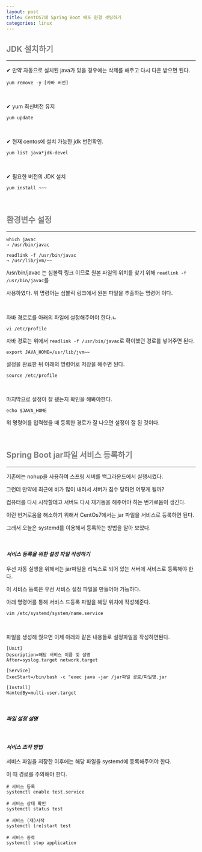 ```yaml
---
layout: post
title: CentOS7에 Spring Boot 배포 환경 셋팅하기
categories: linux
---
```


## <span style="color:gray">JDK 설치하기</span>

---

✔︎ 만약 자동으로 설치된 java가 있을 경우에는 삭제를 해주고 다시 다운 받으면 된다.

```
yum remove -y [자바 버전]
```

<br>

✔︎ yum 최신버전 유지

```
yum update
```

<br>

✔︎ 현재 centos에 설치 가능한 jdk 번전확인.

```
yum list java*jdk-devel
```

<br>

✔︎ 필요한 버전의 JDK 설치

```
yum install ~~~
```

<br>

## <span style="color:gray">환경변수 설정</span>

---

```
which javac
→ /usr/bin/javac

readlink -f /usr/bin/javac
→ /usr/lib/jvm/~~
```

/usr/bin/javac 는 심볼릭 링크 이므로 원본 파일의 위치를 찾기 위해 `readlink -f /usr/bin/javac`를 

사용하였다. 위 명령어는 심볼릭 링크에서 원본 파일을 추출하는 명령어 이다.

<br>

자바 경로로를 아래의 파일에 설정해주어야 한다.ㄴ

```
vi /etc/profile
```

자바 경로는 위에서 `readlink -f /usr/bin/javac`로 확이했던 경로를 넣어주면 된다.

```
export JAVA_HOME=/usr/lib/jvm~~
```

설정을 완료한 뒤 아래의 명령어로 저장을 해주면 된다.

```
source /etc/profile
```

<br>

마지막으로 설정이 잘 됐는지 확인을 해봐야한다.

```
echo $JAVA_HOME
```

위 명령어를 입력했을 때 등록한 경로가 잘 나오면 설정이 잘 된 것이다.

<br>

## <span style="color:gray">Spring Boot jar파일 서비스 등록하기</span>

---

기존에는 nohup을 사용하여 스프링 서버를 백그라운드에서 실행시켰다.

그런데 만약에 최근에 비가 많이 내려서 서버가 침수 당하면 어떻게 될까?

컴퓨터를 다시 시작할테고 서버도 다시 재기동을 해주어야 하는 번거로움이 생긴다.

이런 번거로움을 해소하기 위해서 CentOs7에서는 jar 파일을 서비스로 등록하면 된다.

그래서 오늘은 systemd를 이용해서 등록하는 방법을 알아 보았다.

<br>

#### ***서비스 등록을 위한 설정 파일 작성하기***

우선 자동 실행을 위해서는 jar파일을 리눅스로 되어 있는 서버에 서비스로 등록해야 한다.

이 서비스 등록은 우선 서비스 설정 파일을 만들어야 가능하다.

아래 명령어를 통해 서비스 드등록 파일을 해당 위치에 작성해준다.

```
vim /etc/systemd/system/name.service
```

<br>

파일을 생성해 줬으면 이제 아래와 같은 내용들로 설정파일을 작성하면된다.

```
[Unit]
Description=해당 서비스 이름 및 설명
After=syslog.target network.target

[Service]
ExecStart=/bin/bash -c "exec java -jar /jar파일 경로/파일명.jar

[Install]
WantedBy=multi-user.target
```

<br>

#### ***파일 설정 설명***

<br>

#### ***서비스 조작 방법***

서비스 파일을 저장한 이후에는 해당 파일을 systemd에 등록해주어야 한다.

이 때 경로를 주의해야 한다.

```
# 서비스 등록
systemctl enable test.service

# 서비스 상태 확인
systemctl status test

# 서비스 (재)시작
systemctl (re)start test

# 서비스 종료
systemctl stop application
```










